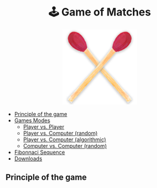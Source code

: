 <h1 align="center">🕹️ Game of Matches</h1>
<p align="center">
  <img width="200" src="img\LOGO_v1.png" alt="Game of Matches logo">
</p>

- [Principle of the game](https://github.com/4strium/Game-of-Matches#)
- [Games Modes](https://github.com/4strium/Game-of-Matches#)
    - [Player vs. Player](https://github.com/4strium/Game-of-Matches#)
    - [Player vs. Computer (random)](https://github.com/4strium/Game-of-Matches#)
    - [Player vs. Computer (algorithmic)](https://github.com/4strium/Game-of-Matches#)
    - [Computer vs. Computer (random)](https://github.com/4strium/Game-of-Matches#)
- [Fibonnaci Sequence](https://github.com/4strium/Game-of-Matches#)
- [Downloads](https://github.com/4strium/Game-of-Matches#)

## Principle of the game